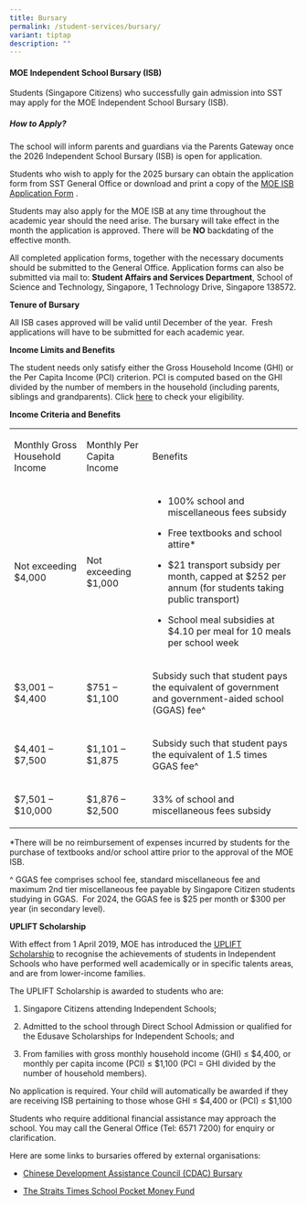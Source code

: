 ```yaml
---
title: Bursary
permalink: /student-services/bursary/
variant: tiptap
description: ""
---
```

<h4>MOE Independent School Bursary (ISB)</h4>
<p>Students (Singapore Citizens) who successfully gain admission into SST
may apply for the MOE Independent School Bursary (ISB).</p>
<h5><strong>How to Apply?</strong></h5>
<p>The school will inform parents&nbsp;and guardians via the Parents Gateway
once the 2026 Independent School Bursary (ISB) is open for application.</p>
<p>Students who wish to apply for the 2025 bursary can obtain the application
form from SST General Office or download and print a copy of the <a href="/files/MOE_ISB_Application_Form_2025.pdf" rel="noopener nofollow" target="_blank">MOE ISB Application Form</a> .</p>
<p>Students may also apply for the MOE ISB at any time throughout the academic
year should the need arise. The bursary will take effect in the month the
application is approved. There will be&nbsp;<strong>NO</strong>&nbsp;backdating
of the effective month.</p>
<p>All completed application forms, together with the necessary documents
should be submitted to the General Office. Application forms can also be
submitted via mail to:&nbsp;<strong>Student Affairs and Services Department</strong>,&nbsp;School
of Science and Technology, Singapore, 1 Technology Drive, Singapore 138572.</p>
<p><strong>Tenure of Bursary</strong>
</p>
<p>All ISB cases approved will be valid until December of the year. &nbsp;Fresh
applications will have to be submitted for each academic year.</p>
<p><strong>Income Limits and Benefits</strong>
</p>
<p>The student needs only satisfy either the Gross Household Income (GHI)
or the Per Capita Income (PCI) criterion. PCI is computed based on the
GHI divided by the number of members in the household (including parents,
siblings and grandparents). Click&nbsp;<a href="https://www.moe.gov.sg/financial-matters/financial-assistance" rel="noopener noreferrer nofollow" target="_blank"><u>here</u></a>&nbsp;to
check your eligibility.</p>
<p><strong>Income Criteria and Benefits</strong>&nbsp;</p>
<table style="minWidth: 75px">
<colgroup>
<col>
<col>
<col>
</colgroup>
<tbody>
<tr>
<td rowspan="1" colspan="1">
<p>Monthly Gross Household Income</p>
</td>
<td rowspan="1" colspan="1">
<p>Monthly Per Capita Income</p>
</td>
<td rowspan="1" colspan="1">
<p>Benefits</p>
</td>
</tr>
<tr>
<td rowspan="1" colspan="1">
<p>Not exceeding $4,000</p>
</td>
<td rowspan="1" colspan="1">
<p>Not exceeding $1,000</p>
</td>
<td rowspan="1" colspan="1">
<ul data-tight="true" class="tight">
<li>
<p>100% school and miscellaneous fees subsidy</p>
</li>
<li>
<p>Free textbooks and school attire*</p>
</li>
<li>
<p>$21 transport subsidy per month, capped at $252 per annum (for students
taking public transport)</p>
</li>
<li>
<p>School meal subsidies at $4.10 per meal for 10 meals per school week</p>
</li>
</ul>
</td>
</tr>
<tr>
<td rowspan="1" colspan="1">
<p>$3,001 – $4,400</p>
</td>
<td rowspan="1" colspan="1">
<p>$751 – $1,100</p>
</td>
<td rowspan="1" colspan="1">
<p>Subsidy such that student pays the equivalent of government and government-aided
school (GGAS) fee^</p>
</td>
</tr>
<tr>
<td rowspan="1" colspan="1">
<p>$4,401 – $7,500</p>
</td>
<td rowspan="1" colspan="1">
<p>$1,101 – $1,875</p>
</td>
<td rowspan="1" colspan="1">
<p>Subsidy such that student pays the equivalent of 1.5 times GGAS fee^</p>
</td>
</tr>
<tr>
<td rowspan="1" colspan="1">
<p>$7,501 – $10,000</p>
</td>
<td rowspan="1" colspan="1">
<p>$1,876 – $2,500</p>
</td>
<td rowspan="1" colspan="1">
<p>33% of school and miscellaneous fees subsidy</p>
</td>
</tr>
</tbody>
</table>
<p>*There will be no reimbursement of expenses incurred by students for the
purchase of textbooks and/or school attire prior to the approval of the
MOE ISB.</p>
<p>^ GGAS fee comprises school fee, standard miscellaneous fee and maximum
2nd tier miscellaneous fee payable by Singapore Citizen students studying
in GGAS. &nbsp;For 2024, the GGAS fee is $25 per month or $300 per year
(in secondary level).</p>
<p></p>
<p><strong>UPLIFT Scholarship</strong>
</p>
<p>With effect from 1 April 2019, MOE has introduced the&nbsp;<a href="https://www.moe.gov.sg/financial-matters/awards-scholarships/uplift-scholarships" rel="noopener noreferrer nofollow" target="_blank"><u>UPLIFT Scholarship</u></a>&nbsp;to
recognise the achievements of students in Independent Schools who have
performed well academically or in specific talents areas, and are from
lower-income families.</p>
<p>The UPLIFT Scholarship is awarded to students who are:</p>
<ol data-tight="true" class="tight">
<li>
<p>Singapore Citizens attending Independent Schools;</p>
</li>
<li>
<p>Admitted to the school through Direct School Admission or qualified for
the Edusave Scholarships for Independent Schools; and</p>
</li>
<li>
<p>From families with gross monthly household income (GHI) ≤ $4,400, or monthly
per capita income (PCI) ≤ $1,100 (PCI = GHI divided by the number of household
members).</p>
</li>
</ol>
<p>No application is required. Your child will automatically be awarded if
they are receiving ISB pertaining to those whose GHI ≤ $4,400 or (PCI)
≤ $1,100</p>
<p>Students who require additional financial assistance may approach the
school. You may call the General Office (Tel: 6571 7200) for enquiry or
clarification.</p>
<p>Here are some links to bursaries offered by external organisations:</p>
<ul data-tight="true" class="tight">
<li>
<p><a href="https://www.cdac.org.sg/developing-students/assistance-support/cdac-sfcca-bursary/" rel="noopener noreferrer nofollow" target="_blank"><u>Chinese Development Assistance Council (CDAC) Bursary</u></a>
</p>
</li>
<li>
<p><a href="https://www.spmf.org.sg/howtoapply" rel="noopener noreferrer nofollow" target="_blank"><u>The Straits Times School Pocket Money Fund</u></a>
</p>
</li>
</ul>
<p></p>